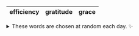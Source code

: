 <!-- word_basket start -->
| efficiency | gratitude | grace |
| :--------: | :-------: | :---: |

<details>
  <summary>These words are chosen at random each day. ✨</summary>
  Take a look inside this repo to see how that works.
</details>
<!-- word_basket end -->
